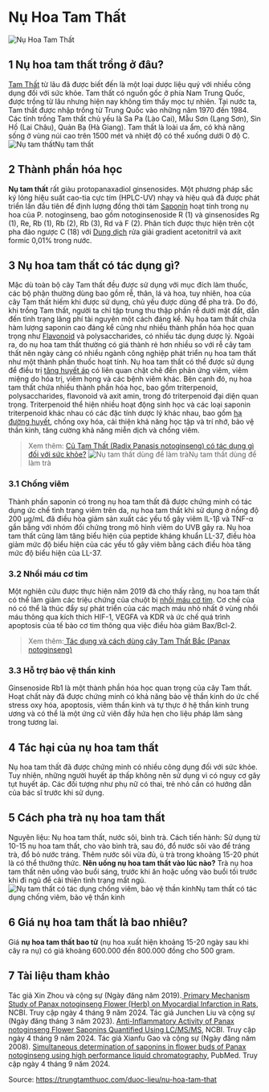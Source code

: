 # Nụ Hoa Tam Thất

![Nụ Hoa Tam Thất](https://trungtamthuoc.com/images/others/nu-tam-that-2-8072.jpg)
##  1 Nụ hoa tam thất trồng ở đâu?
[Tam Thất](https://trungtamthuoc.com/hoat-chat/tam-that "Tam Thất") từ lâu đã được biết đến là một loại dược liệu quý với nhiều công dụng đối với sức khỏe. Tam thất có nguồn gốc ở phía Nam Trung Quốc, được trồng từ lâu nhưng hiện nay không tìm thấy mọc tự nhiên.
Tại nước ta, Tam thất được nhập trồng từ Trung Quốc vào những năm 1970 đến 1984. Các tỉnh trồng Tam thất chủ yếu là Sa Pa (Lào Cai), Mẫu Sơn (Lạng Sơn), Sìn Hồ (Lai Châu), Quản Bạ (Hà Giang).
Tam thất là loài ưa ẩm, có khả năng sống ở vùng núi cao trên 1500 mét và nhiệt độ có thể xuống dưới 0 độ C.
![Nụ tam thất](https://trungtamthuoc.com/images/item/nu-tam-that.jpg)Nụ tam thất
##  2 Thành phần hóa học
**Nụ tam thất** rất giàu protopanaxadiol ginsenosides.
Một phương pháp sắc ký lỏng hiệu suất cao-tia cực tím (HPLC-UV) nhạy và hiệu quả đã được phát triển lần đầu tiên để định lượng đồng thời tám [Saponin](https://trungtamthuoc.com/hoat-chat/saponin "Saponin") hoạt tính trong nụ hoa của P. notoginseng, bao gồm notoginsenoside R (1) và ginsenosides Rg (1), Re, Rb (1), Rb (2), Rb (3), Rd và F (2). Phân tích được thực hiện trên cột pha đảo ngược C (18) với [Dung dịch](https://trungtamthuoc.com/bai-viet/dung-dich-thuoc-la-gi-cong-thuc-va-ky-thuat-bao-che-dung-dich-thuoc "Dung dịch") rửa giải gradient acetonitril và axit formic 0,01% trong nước.
##  3 Nụ hoa tam thất có tác dụng gì?
Mặc dù toàn bộ cây Tam thất đều được sử dụng với mục đích làm thuốc, các bộ phận thường dùng bao gồm rễ, thân, lá và hoa, tuy nhiên, hoa của cây Tam thất hiếm khi được sử dụng, chủ yếu được dùng để pha trà. Do đó, khi trồng Tam thất, người ta chỉ tập trung thu thập phần rễ dưới mặt đất, dẫn đến tình trạng lãng phí tài nguyên một cách đáng kể.
Nụ hoa tam thất chứa hàm lượng saponin cao đáng kể cũng như nhiều thành phần hóa học quan trọng như [Flavonoid](https://trungtamthuoc.com/hoat-chat/flavonoid "Flavonoid") và polysaccharides, có nhiều tác dụng dược lý. Ngoài ra, do nụ hoa tam thất thường có giá thành rẻ hơn nhiều so với rễ cây tam thất nên ngày càng có nhiều ngành công nghiệp phát triển nụ hoa tam thất như một thành phần thuốc hoạt tính.
Nụ hoa tam thất có thể được sử dụng để điều trị [tăng huyết áp](https://trungtamthuoc.com/bai-viet/tang-huyet-ap-thong-tin-ve-benh-danh-cho-benh-nhan "tăng huyết áp") có liên quan chặt chẽ đến phản ứng viêm, viêm miệng do hóa trị, viêm họng và các bệnh viêm khác. Bên cạnh đó, nụ hoa tam thất chứa nhiều thành phần hóa học, bao gồm triterpenoid, polysaccharides, flavonoid và axit amin, trong đó triterpenoid đại diện quan trọng.
Triterpenoid thể hiện nhiều hoạt động sinh học và các loại saponin triterpenoid khác nhau có các đặc tính dược lý khác nhau, bao gồm [hạ đường huyết](https://trungtamthuoc.com/bai-viet/ha-glucose-mau "hạ đường huyết"), chống oxy hóa, cải thiện khả năng học tập và trí nhớ, bảo vệ thần kinh, tăng cường khả năng miễn dịch và chống viêm.
> Xem thêm: [Củ Tam Thất (Radix Panasis notoginseng) có tác dụng gì đối với sức khỏe?](https://trungtamthuoc.com/duoc-lieu/cu-tam-that)
![Nụ tam thất dùng để làm trà](https://trungtamthuoc.com/images/item/nu-tam-that-0.jpg)Nụ tam thất dùng để làm trà
### 3.1 Chống viêm
Thành phần saponin có trong nụ hoa tam thất đã được chứng minh có tác dụng ức chế tình trạng viêm trên da, nụ hoa tam thất khi sử dụng ở nồng độ 200 μg/mL đã điều hòa giảm sản xuất các yếu tố gây viêm IL-1β và TNF-α gần bằng với nhóm đối chứng trong mô hình viêm do UVB gây ra. Nụ hoa tam thất cũng làm tăng biểu hiện của peptide kháng khuẩn LL-37, điều hòa giảm mức độ biểu hiện của các yếu tố gây viêm bằng cách điều hòa tăng mức độ biểu hiện của LL-37.
### 3.2 Nhồi máu cơ tim
Một nghiên cứu được thực hiện năm 2019 đã cho thấy rằng, nụ hoa tam thất có thể làm giảm các triệu chứng của chuột bị [nhồi máu cơ tim](https://trungtamthuoc.com/bai-viet/nhoi-mau-co-tim-ban-can-biet-de-tu-cuu-song-minh "nhồi máu cơ tim"). Cơ chế của nó có thể là thúc đẩy sự phát triển của các mạch máu nhỏ nhất ở vùng nhồi máu thông qua kích thích HIF-1, VEGFA và KDR và ​​ức chế quá trình apoptosis của tế bào cơ tim thông qua việc điều hòa giảm Bax/Bcl-2.
> Xem thêm:[ Tác dụng và cách dùng cây Tam Thất Bắc (Panax notoginseng)](https://trungtamthuoc.com/duoc-lieu/tam-that-25)
### 3.3 Hỗ trợ bảo vệ thần kinh
Ginsenoside Rb1 là một thành phần hóa học quan trọng của cây Tam thất. Hoạt chất này đã được chứng minh có khả năng bảo vệ thần kinh do ức chế stress oxy hóa, apoptosis, viêm thần kinh và tự thực ở hệ thần kinh trung ương và có thể là một ứng cử viên đầy hứa hẹn cho liệu pháp lâm sàng trong tương lai.
##  4 Tác hại của nụ hoa tam thất
Nụ hoa tam thất đã được chứng minh có nhiều công dụng đối với sức khỏe. Tuy nhiên, những người huyết áp thấp không nên sử dụng vì có nguy cơ gây tụt huyết áp. Các đối tượng như phụ nữ có thai, trẻ nhỏ cần có hướng dẫn của bác sĩ trước khi sử dụng.
##  5 Cách pha trà nụ hoa tam thất
Nguyên liệu: Nụ hoa tam thất, nước sôi, bình trà.
Cách tiến hành: Sử dụng từ 10-15 nụ hoa tam thất, cho vào bình trà, sau đó, đổ nước sôi vào để tráng trà, đổ bỏ nước tráng. Thêm nước sôi vừa đủ, ủ trà trong khoảng 15-20 phút là có thể thưởng thức.
**Nên uống nụ hoa tam thất vào lúc nào?** Trà nụ hoa tam thất nên uống vào buổi sáng, trước khi ăn hoặc uống vào buổi tối trước khi đi ngủ để cải thiện tình trạng mất ngủ.
![Nụ tam thất có tác dụng chống viêm, bảo vệ thần kinh](https://trungtamthuoc.com/images/item/nu-tam-that-1.jpg)Nụ tam thất có tác dụng chống viêm, bảo vệ thần kinh
##  6 Giá nụ hoa tam thất là bao nhiêu?
Giá **nụ hoa tam thất bao tử** (nụ hoa xuất hiện khoảng 15-20 ngày sau khi cây ra nụ) có giá khoảng 600.000 đến 800.000 đồng cho 500 gram.
##  7 Tài liệu tham khảo
Tác giả Xin Zhou và cộng sự (Ngày đăng năm 2019).[ Primary Mechanism Study of Panax notoginseng Flower (Herb) on Myocardial Infarction in Rats](https://www.ncbi.nlm.nih.gov/pmc/articles/PMC6525894/), NCBI. Truy cập ngày 4 tháng 9 năm 2024.
Tác giả Junchen Liu và cộng sự (Ngày đăng tháng 3 năm 2023). [Anti-Inflammatory Activity of Panax notoginseng Flower Saponins Quantified Using LC/MS/MS](https://www.ncbi.nlm.nih.gov/pmc/articles/PMC10005202/), NCBI. Truy cập ngày 4 tháng 9 năm 2024.
Tác giả Xianfu Gao và cộng sự (Ngày đăng năm 2008). [Simultaneous determination of saponins in flower buds of Panax notoginseng using high performance liquid chromatography](https://pubmed.ncbi.nlm.nih.gov/18004738/), PubMed. Truy cập ngày 4 tháng 9 năm 2024.


Source: https://trungtamthuoc.com/duoc-lieu/nu-hoa-tam-that